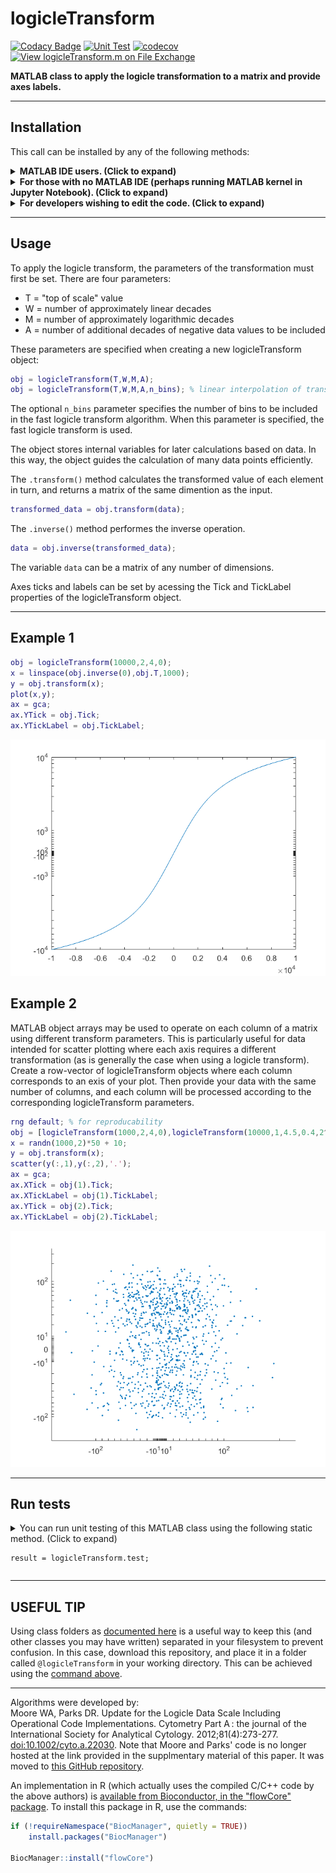 # logicleTransform

[![Codacy Badge](https://api.codacy.com/project/badge/Grade/f6ed7da0587340e1bde5c0ce8bb5eb58)](https://app.codacy.com/app/harleyday/logicleTransform.m?utm_source=github.com&utm_medium=referral&utm_content=harleyday/logicleTransform.m&utm_campaign=Badge_Grade_Dashboard)
[![Unit Test](https://github.com/harleyday/logicleTransform.m/actions/workflows/main.yml/badge.svg)](https://github.com/harleyday/logicleTransform.m/actions/workflows/main.yml)
[![codecov](https://codecov.io/gh/harleyday/logicleTransform.m/branch/master/graph/badge.svg?token=07JG0AC4XA)](https://codecov.io/gh/harleyday/logicleTransform.m)
[![View logicleTransform.m on File Exchange](https://www.mathworks.com/matlabcentral/images/matlab-file-exchange.svg)](https://uk.mathworks.com/matlabcentral/fileexchange/68289-logicletransform-m)

**MATLAB class to apply the logicle transformation to a matrix and provide axes labels.**

----------------------------------------------------------------------------------------------------------------------------

## Installation
This call can be installed by any of the following methods:
<details id="direct-download">
  <summary>
    <strong>MATLAB IDE users. (Click to expand)</strong>
  </summary>
  Download the latest <code>logicleTransform.m.mltbx</code> file from the <a href="https://github.com/harleyday/logicleTransform.m/releases">releases page of this GitHub repository</a>. Install this from MATLAB by double-clicking on toolbox the file.
</details>

<details id="MATLAB-command-installation">
  <summary>
    <strong>For those with no MATLAB IDE  (perhaps running MATLAB kernel in Jupyter Notebook). (Click to expand)</strong>
  </summary>
  Once you've downloaded the <a href="https://harleyday.github.io/downloadGitHubRelease/"><code>downloadGitHubRelease</code></a> tool, you can install the <code>logicleTransform.m</code> toolbox file using the following at the MATLAB command line:<br>
  <code>downloadGitHubRelease ( 'harleyday/logicleTransform.m', 'install', true );</code>
</details>

<details id="source-installation">
  <summary>
    <strong>For developers wishing to edit the code. (Click to expand)</strong>
  </summary>
  These instructions will place the source code in your working directory so that you can edit it as you wish.<br>
  <strong>For linux users</strong>
  <br>
  Go to your working directory for your MATLAB project, and extract the <code>@logicleTransform</code> directory from the latest release archive. This can be done using a curl one-liner:
  <br>
  <pre><code>cd path/to/working/directory
curl -L https://github.com/harleyday/logicleTransform.m/archive/v1.5.tar.gz | tar -xzf - --strip-components=1 logicleTransform.m-1.3/@logicleTransform/</code></pre>

  <strong>For windows users</strong>
  <br>
  Download and extract the <a href="https://github.com/harleyday/logicleTransform.m/archive/v1.5.zip">zip archive</a>. The folder <code>@logicleTransform</code> should be placed into your working directory.
</details>

----------------------------------------------------------------------------------------------------------------------------

## Usage

To apply the logicle transform, the parameters of the transformation must first be set. There are four parameters:

* T = "top of scale" value
* W = number of approximately linear decades
* M = number of approximately logarithmic decades
* A = number of additional decades of negative data values to be included

These parameters are specified when creating a new logicleTransform object:
```MATLAB
obj = logicleTransform(T,W,M,A);
obj = logicleTransform(T,W,M,A,n_bins); % linear interpolation of transform with n_bins evaluated points
```
The optional `n_bins` parameter specifies the number of bins to be included in the fast logicle transform algorithm. When this parameter is specified, the fast logicle transform is used.

The object stores internal variables for later calculations based on data. In this way, the object guides the calculation of many data points efficiently.

The ``.transform()`` method calculates the transformed value of each element in turn, and returns a matrix of the same dimention as the input.
```MATLAB
transformed_data = obj.transform(data);
```

The ``.inverse()`` method performes the inverse operation.
```MATLAB
data = obj.inverse(transformed_data);
```

The variable `data` can be a matrix of any number of dimensions.

Axes ticks and labels can be set by acessing the Tick and TickLabel properties of the logicleTransform object.

---
## Example 1
```MATLAB
obj = logicleTransform(10000,2,4,0);
x = linspace(obj.inverse(0),obj.T,1000);
y = obj.transform(x);
plot(x,y);
ax = gca;
ax.YTick = obj.Tick;
ax.YTickLabel = obj.TickLabel;
```
![alt text](./img/Example_1_img.png?raw=true "transformation curve")

## Example 2
MATLAB object arrays may be used to operate on each column of a matrix using different transform parameters. This is particularly useful for data intended for scatter plotting where each axis requires a different transformation (as is generally the case when using a logicle transform). Create a row-vector of logicleTransform objects where each column corresponds to an exis of your plot. Then provide your data with the same number of columns, and each column will be processed according to the corresponding logicleTransform parameters.
```MATLAB
rng default; % for reproducability
obj = [logicleTransform(1000,2,4,0),logicleTransform(10000,1,4.5,0.4,2^6)];
x = randn(1000,2)*50 + 10;
y = obj.transform(x);
scatter(y(:,1),y(:,2),'.');
ax = gca;
ax.XTick = obj(1).Tick;
ax.XTickLabel = obj(1).TickLabel;
ax.YTick = obj(2).Tick;
ax.YTickLabel = obj(2).TickLabel;
```
![alt text](./img/Example_2_img.png?raw=true "scattered transformed data")

---
## Run tests
<details id="results">
  <summary>
    You can run unit testing of this MATLAB class using the following static method. (Click to expand)
    <pre><code>result = logicleTransform.test;</code></pre>
  </summary>
  
  If the class is working, this will yield the following:
  <pre><code>Checking logicleTransform.m toolbox performance using the packaged test suite.
Running logicleTransformTest
.......... ..
Done logicleTransformTest
__________

  12×6 table

                                                                              Name                                                                              Passed    Failed    Incomplete    Duration       Details   
    ________________________________________________________________________________________________________________________________________________________    ______    ______    __________    _________    ____________

    {'logicleTransformTest[inputs_1=transform_parameters,inputs_2=transform_parameters,torance=high]/testClass(type=logicleTransform)'                     }    true      false       false        0.094782    {1×1 struct}
    {'logicleTransformTest[inputs_1=transform_parameters,inputs_2=transform_parameters,torance=high]/testSize'                                             }    true      false       false       0.0085903    {1×1 struct}
    {'logicleTransformTest[inputs_1=transform_parameters,inputs_2=transform_parameters,torance=high]/testRejectWrongInputSize'                             }    true      false       false        0.019347    {1×1 struct}
    {'logicleTransformTest[inputs_1=transform_parameters,inputs_2=transform_parameters,torance=high]/testTransformation1d'                                 }    true      false       false         0.06245    {1×1 struct}
    {'logicleTransformTest[inputs_1=transform_parameters,inputs_2=transform_parameters,torance=high]/testTransformation2d'                                 }    true      false       false        0.071034    {1×1 struct}
    {'logicleTransformTest[inputs_1=transform_parameters,inputs_2=transform_parameters,torance=high]/testTransformationNd'                                 }    true      false       false        0.011476    {1×1 struct}
    {'logicleTransformTest[inputs_1=transform_parameters_and_n_bins,inputs_2=transform_parameters_and_n_bins,torance=low]/testClass(type=logicleTransform)'}    true      false       false        0.043506    {1×1 struct}
    {'logicleTransformTest[inputs_1=transform_parameters_and_n_bins,inputs_2=transform_parameters_and_n_bins,torance=low]/testSize'                        }    true      false       false       0.0008899    {1×1 struct}
    {'logicleTransformTest[inputs_1=transform_parameters_and_n_bins,inputs_2=transform_parameters_and_n_bins,torance=low]/testRejectWrongInputSize'        }    true      false       false        0.011629    {1×1 struct}
    {'logicleTransformTest[inputs_1=transform_parameters_and_n_bins,inputs_2=transform_parameters_and_n_bins,torance=low]/testTransformation1d'            }    true      false       false        0.014922    {1×1 struct}
    {'logicleTransformTest[inputs_1=transform_parameters_and_n_bins,inputs_2=transform_parameters_and_n_bins,torance=low]/testTransformation2d'            }    true      false       false        0.045648    {1×1 struct}
    {'logicleTransformTest[inputs_1=transform_parameters_and_n_bins,inputs_2=transform_parameters_and_n_bins,torance=low]/testTransformationNd'            }    true      false       false       0.0061737    {1×1 struct}

  Tests passed with no errors. Enjoy!
  User manual can be found at the <a href="https://harleyday.github.io/logicleTransform.m/">GitHub Pages site</a>.</code></pre>
  
  If there is a bug somewhere, this test suite might detect it and return something like:
  <pre><code>Checking logicleTransform.m toolbox performance using the packaged test suite.
Running logicleTransformTest

================================================================================
Error occurred while setting up or tearing down logicleTransformTest[inputs_1=transform_parameters,inputs_2=transform_parameters,torance=high].
As a result, all logicleTransformTest[inputs_1=transform_parameters,inputs_2=transform_parameters,torance=high] tests failed and did not run to completion.
    ---------
    Error ID:
    ---------
    'logicleTransform:ParameterError'
    --------------
    Error Details:
    --------------
    Error using logicleTransform (line 35)
    We require T > 0
    
    Error in logicleTransformTest/testLogicTranformConstructor (line 29)
                testCase.obj1d = logicleTransform(inputs_1{:});
================================================================================

================================================================================
Error occurred while setting up or tearing down logicleTransformTest[inputs_1=transform_parameters_and_n_bins,inputs_2=transform_parameters_and_n_bins,torance=low].
As a result, all logicleTransformTest[inputs_1=transform_parameters_and_n_bins,inputs_2=transform_parameters_and_n_bins,torance=low] tests failed and did not run to completion.
    ---------
    Error ID:
    ---------
    'logicleTransform:ParameterError'
    --------------
    Error Details:
    --------------
    Error using logicleTransform (line 35)
    We require T > 0
    
    Error in logicleTransformTest/testLogicTranformConstructor (line 29)
                testCase.obj1d = logicleTransform(inputs_1{:});
================================================================================

Done logicleTransformTest
__________

Failure Summary:

     Name                                                                                                                                                  Failed  Incomplete  Reason(s)
    =====================================================================================================================================================================================
     logicleTransformTest[inputs_1=transform_parameters,inputs_2=transform_parameters,torance=high]/testClass(type=logicleTransform)                         X         X       Errored.
    -------------------------------------------------------------------------------------------------------------------------------------------------------------------------------------
     logicleTransformTest[inputs_1=transform_parameters,inputs_2=transform_parameters,torance=high]/testSize                                                 X         X       Errored.
    -------------------------------------------------------------------------------------------------------------------------------------------------------------------------------------
     logicleTransformTest[inputs_1=transform_parameters,inputs_2=transform_parameters,torance=high]/testRejectWrongInputSize                                 X         X       Errored.
    -------------------------------------------------------------------------------------------------------------------------------------------------------------------------------------
     logicleTransformTest[inputs_1=transform_parameters,inputs_2=transform_parameters,torance=high]/testTransformation1d                                     X         X       Errored.
    -------------------------------------------------------------------------------------------------------------------------------------------------------------------------------------
     logicleTransformTest[inputs_1=transform_parameters,inputs_2=transform_parameters,torance=high]/testTransformation2d                                     X         X       Errored.
    -------------------------------------------------------------------------------------------------------------------------------------------------------------------------------------
     logicleTransformTest[inputs_1=transform_parameters,inputs_2=transform_parameters,torance=high]/testTransformationNd                                     X         X       Errored.
    -------------------------------------------------------------------------------------------------------------------------------------------------------------------------------------
     logicleTransformTest[inputs_1=transform_parameters_and_n_bins,inputs_2=transform_parameters_and_n_bins,torance=low]/testClass(type=logicleTransform)    X         X       Errored.
    -------------------------------------------------------------------------------------------------------------------------------------------------------------------------------------
     logicleTransformTest[inputs_1=transform_parameters_and_n_bins,inputs_2=transform_parameters_and_n_bins,torance=low]/testSize                            X         X       Errored.
    -------------------------------------------------------------------------------------------------------------------------------------------------------------------------------------
     logicleTransformTest[inputs_1=transform_parameters_and_n_bins,inputs_2=transform_parameters_and_n_bins,torance=low]/testRejectWrongInputSize            X         X       Errored.
    -------------------------------------------------------------------------------------------------------------------------------------------------------------------------------------
     logicleTransformTest[inputs_1=transform_parameters_and_n_bins,inputs_2=transform_parameters_and_n_bins,torance=low]/testTransformation1d                X         X       Errored.
    -------------------------------------------------------------------------------------------------------------------------------------------------------------------------------------
     logicleTransformTest[inputs_1=transform_parameters_and_n_bins,inputs_2=transform_parameters_and_n_bins,torance=low]/testTransformation2d                X         X       Errored.
    -------------------------------------------------------------------------------------------------------------------------------------------------------------------------------------
     logicleTransformTest[inputs_1=transform_parameters_and_n_bins,inputs_2=transform_parameters_and_n_bins,torance=low]/testTransformationNd                X         X       Errored.
  12×6 table

                                                                              Name                                                                              Passed    Failed    Incomplete    Duration       Details   
    ________________________________________________________________________________________________________________________________________________________    ______    ______    __________    _________    ____________

    {'logicleTransformTest[inputs_1=transform_parameters,inputs_2=transform_parameters,torance=high]/testClass(type=logicleTransform)'                     }    false     true        true        0.0020224    {1×1 struct}
    {'logicleTransformTest[inputs_1=transform_parameters,inputs_2=transform_parameters,torance=high]/testSize'                                             }    false     true        true                0    {1×1 struct}
    {'logicleTransformTest[inputs_1=transform_parameters,inputs_2=transform_parameters,torance=high]/testRejectWrongInputSize'                             }    false     true        true                0    {1×1 struct}
    {'logicleTransformTest[inputs_1=transform_parameters,inputs_2=transform_parameters,torance=high]/testTransformation1d'                                 }    false     true        true                0    {1×1 struct}
    {'logicleTransformTest[inputs_1=transform_parameters,inputs_2=transform_parameters,torance=high]/testTransformation2d'                                 }    false     true        true                0    {1×1 struct}
    {'logicleTransformTest[inputs_1=transform_parameters,inputs_2=transform_parameters,torance=high]/testTransformationNd'                                 }    false     true        true                0    {1×1 struct}
    {'logicleTransformTest[inputs_1=transform_parameters_and_n_bins,inputs_2=transform_parameters_and_n_bins,torance=low]/testClass(type=logicleTransform)'}    false     true        true        0.0008519    {1×1 struct}
    {'logicleTransformTest[inputs_1=transform_parameters_and_n_bins,inputs_2=transform_parameters_and_n_bins,torance=low]/testSize'                        }    false     true        true                0    {1×1 struct}
    {'logicleTransformTest[inputs_1=transform_parameters_and_n_bins,inputs_2=transform_parameters_and_n_bins,torance=low]/testRejectWrongInputSize'        }    false     true        true                0    {1×1 struct}
    {'logicleTransformTest[inputs_1=transform_parameters_and_n_bins,inputs_2=transform_parameters_and_n_bins,torance=low]/testTransformation1d'            }    false     true        true                0    {1×1 struct}
    {'logicleTransformTest[inputs_1=transform_parameters_and_n_bins,inputs_2=transform_parameters_and_n_bins,torance=low]/testTransformation2d'            }    false     true        true                0    {1×1 struct}
    {'logicleTransformTest[inputs_1=transform_parameters_and_n_bins,inputs_2=transform_parameters_and_n_bins,torance=low]/testTransformationNd'            }    false     true        true                0    {1×1 struct}

Logicle Transform class contains errors. Please register this issue at the <a href="https://github.com/harleyday/logicleTransform.m/issues/new/choose">GitHub repository issues page</a>.
  Thank you for your time, and sorry for the inconvenience.</code></pre>
</details>

---
## USEFUL TIP

Using class folders as [documented here](https://uk.mathworks.com/help/matlab/matlab_oop/organizing-classes-in-folders.html) is a useful way to keep this (and other classes you may have written) separated in your filesystem to prevent confusion. In this case, download this repository, and place it in a folder called ``@logicleTransform`` in your working directory. This can be achieved using the [command above](#source-installation).

---
Algorithms were developed by:  
Moore WA, Parks DR. Update for the Logicle Data Scale Including Operational Code Implementations. Cytometry Part A : the journal of the International Society for Analytical Cytology. 2012;81(4):273-277. [doi:10.1002/cyto.a.22030](http://onlinelibrary.wiley.com/doi/10.1002/cyto.a.22030/abstract). Note that Moore and Parks' code is no longer hosted at the link provided in the supplmentary material of this paper. It was moved to [this GitHub repository](https://github.com/black98fxstc/FACS/tree/master/CLogicle).

An implementation in R (which actually uses the compiled C/C++ code by the above authors) is [available from Bioconductor, in the "flowCore" package](https://www.bioconductor.org/packages/release/bioc/html/flowCore.html). To install this package in R, use the commands:
```R
if (!requireNamespace("BiocManager", quietly = TRUE))
    install.packages("BiocManager")

BiocManager::install("flowCore")
```
